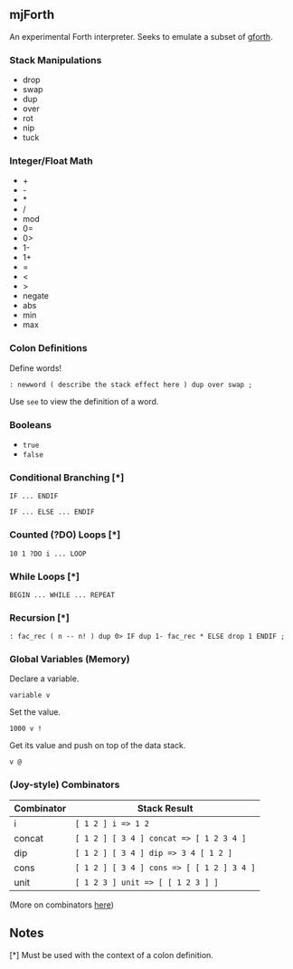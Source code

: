 ## mjForth ##

An experimental Forth interpreter. Seeks to emulate a subset of [gforth](https://www.gnu.org/software/gforth/).

### Stack Manipulations ###

* drop
* swap 
* dup
* over
* rot
* nip 
* tuck

### Integer/Float Math ###
    
* \+
* \-
* \*
* /
* mod
* 0=
* 0>
* 1-
* 1+
* =
* &lt;
* &gt;
* negate
* abs
* min
* max

### Colon Definitions ###

Define words!

` : newword ( describe the stack effect here ) dup over swap ; `

Use `see` to view the definition of a word.

### Booleans ###
    
* `true`
* `false`

### Conditional Branching [\*] ###

`IF ... ENDIF`

`IF ... ELSE ... ENDIF`

### Counted (?DO) Loops [\*] ###

`10 1 ?DO i ... LOOP`

### While Loops [\*] ###

`BEGIN ... WHILE ... REPEAT`

### Recursion [\*] ###

`: fac_rec ( n -- n! ) dup 0> IF dup 1- fac_rec * ELSE drop 1 ENDIF ;`

### Global Variables (Memory) ###

Declare a variable.

`variable v`

Set the value.

`1000 v !`

Get its value and push on top of the data stack.

`v @`

### (Joy-style) Combinators ###

| Combinator | Stack Result                              |
|------------|-------------------------------------------|
| i          | `[ 1 2 ] i => 1 2`                        |
| concat     | `[ 1 2 ] [ 3 4 ] concat => [ 1 2 3 4 ]`   |
| dip        | `[ 1 2 ] [ 3 4 ] dip => 3 4 [ 1 2 ]`      |
| cons       | `[ 1 2 ] [ 3 4 ] cons => [ [ 1 2 ] 3 4 ]` |
| unit       | `[ 1 2 3 ] unit => [ [ 1 2 3 ] ]`         |

(More on combinators [here](http://www.kevinalbrecht.com/code/joy-mirror/j06prg.html))

## Notes ##

[\*] Must be used with the context of a colon definition.


